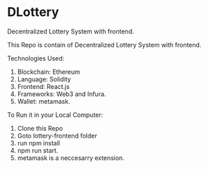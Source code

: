 # DLottery
Decentralized Lottery System with frontend.

This Repo is contain of Decentralized Lottery System with frontend.

Technologies Used:
1. Blockchain: Ethereum
2. Language: Solidity
3. Frontend: React.js
4. Frameworks: Web3 and Infura.
5. Wallet: metamask.

To Run it in your Local Computer:
1. Clone this Repo
2. Goto lottery-frontend folder
3. run npm install
4. npm run start.
5. metamask is a neccesarry extension.

